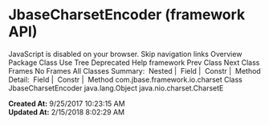 # JbaseCharsetEncoder (framework   API)

JavaScript is disabled on your browser. Skip navigation links Overview Package Class Use Tree Deprecated Help framework Prev Class Next Class Frames No Frames All Classes Summary:  Nested |  Field |  Constr |  Method Detail:  Field |  Constr |  Method com.jbase.framework.io.charset Class JbaseCharsetEncoder java.lang.Object java.nio.charset.CharsetE  

**Created At:** 9/25/2017 10:23:15 AM  
**Updated At:** 2/15/2018 8:02:29 AM  

